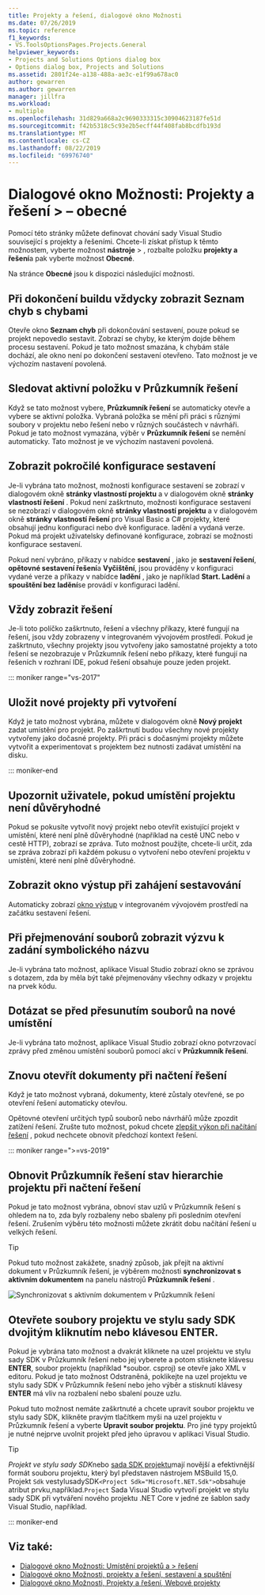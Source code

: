 ```yaml
---
title: Projekty a řešení, dialogové okno Možnosti
ms.date: 07/26/2019
ms.topic: reference
f1_keywords:
- VS.ToolsOptionsPages.Projects.General
helpviewer_keywords:
- Projects and Solutions Options dialog box
- Options dialog box, Projects and Solutions
ms.assetid: 2801f24e-a138-488a-ae3c-e1f99a678ac0
author: gewarren
ms.author: gewarren
manager: jillfra
ms.workload:
- multiple
ms.openlocfilehash: 31d829a668a2c9690333315c30904623187fe51d
ms.sourcegitcommit: f42b5318c5c93e2b5ecff44f408fab8bcdfb193d
ms.translationtype: MT
ms.contentlocale: cs-CZ
ms.lasthandoff: 08/22/2019
ms.locfileid: "69976740"
---
```

# <a name="options-dialog-box-projects-and-solutions--general"></a>Dialogové okno Možnosti: Projekty a řešení \> – obecné

Pomocí této stránky můžete definovat chování sady Visual Studio související s projekty a řešeními. Chcete-li získat přístup k těmto možnostem, vyberte možnost **nástroje** > , rozbalte položku **projekty a řešení**a pak vyberte možnost **Obecné**.

Na stránce **Obecné** jsou k dispozici následující možnosti.

## <a name="always-show-error-list-if-build-finishes-with-errors"></a>Při dokončení buildu vždycky zobrazit Seznam chyb s chybami

Otevře okno **Seznam chyb** při dokončování sestavení, pouze pokud se projekt nepovedlo sestavit. Zobrazí se chyby, ke kterým dojde během procesu sestavení. Pokud je tato možnost smazána, k chybám stále dochází, ale okno není po dokončení sestavení otevřeno. Tato možnost je ve výchozím nastavení povolená.

## <a name="track-active-item-in-solution-explorer"></a>Sledovat aktivní položku v Průzkumník řešení

Když se tato možnost vybere, **Průzkumník řešení** se automaticky otevře a vybere se aktivní položka. Vybraná položka se mění při práci s různými soubory v projektu nebo řešení nebo v různých součástech v návrháři. Pokud je tato možnost vymazána, výběr v **Průzkumník řešení** se nemění automaticky. Tato možnost je ve výchozím nastavení povolená.

## <a name="show-advanced-build-configurations"></a>Zobrazit pokročilé konfigurace sestavení

Je-li vybrána tato možnost, možnosti konfigurace sestavení se zobrazí v dialogovém okně **stránky vlastností projektu** a v dialogovém okně **stránky vlastností řešení** . Pokud není zaškrtnuto, možnosti konfigurace sestavení se nezobrazí v dialogovém okně **stránky vlastností projektu** a v dialogovém okně **stránky vlastností řešení** pro Visual Basic a C# projekty, které obsahují jednu konfiguraci nebo dvě konfigurace. ladění a vydaná verze. Pokud má projekt uživatelsky definované konfigurace, zobrazí se možnosti konfigurace sestavení.

Pokud není vybráno, příkazy v nabídce **sestavení** , jako je **sestavení řešení**, **opětovné sestavení řešení**a **Vyčištění**, jsou prováděny v konfiguraci vydané verze a příkazy v nabídce **ladění** , jako je například **Start. Ladění** a **spouštění bez ladění**se provádí v konfiguraci ladění.

## <a name="always-show-solution"></a>Vždy zobrazit řešení

Je-li toto políčko zaškrtnuto, řešení a všechny příkazy, které fungují na řešení, jsou vždy zobrazeny v integrovaném vývojovém prostředí. Pokud je zaškrtnuto, všechny projekty jsou vytvořeny jako samostatné projekty a toto řešení se nezobrazuje v Průzkumník řešení nebo příkazy, které fungují na řešeních v rozhraní IDE, pokud řešení obsahuje pouze jeden projekt.

::: moniker range="vs-2017"

## <a name="save-new-projects-when-created"></a>Uložit nové projekty při vytvoření

Když je tato možnost vybrána, můžete v dialogovém okně **Nový projekt** zadat umístění pro projekt. Po zaškrtnutí budou všechny nové projekty vytvořeny jako dočasné projekty. Při práci s dočasnými projekty můžete vytvořit a experimentovat s projektem bez nutnosti zadávat umístění na disku.

::: moniker-end

## <a name="warn-user-when-the-project-location-is-not-trusted"></a>Upozornit uživatele, pokud umístění projektu není důvěryhodné

Pokud se pokusíte vytvořit nový projekt nebo otevřít existující projekt v umístění, které není plně důvěryhodné (například na cestě UNC nebo v cestě HTTP), zobrazí se zpráva. Tuto možnost použijte, chcete-li určit, zda se zpráva zobrazí při každém pokusu o vytvoření nebo otevření projektu v umístění, které není plně důvěryhodné.

## <a name="show-output-window-when-build-starts"></a>Zobrazit okno výstup při zahájení sestavování

Automaticky zobrazí [okno výstup](../../ide/reference/output-window.md) v integrovaném vývojovém prostředí na začátku sestavení řešení.

## <a name="prompt-for-symbolic-renaming-when-renaming-files"></a>Při přejmenování souborů zobrazit výzvu k zadání symbolického názvu

Je-li vybrána tato možnost, aplikace Visual Studio zobrazí okno se zprávou s dotazem, zda by měla být také přejmenovány všechny odkazy v projektu na prvek kódu.

## <a name="prompt-before-moving-files-to-a-new-location"></a>Dotázat se před přesunutím souborů na nové umístění

Je-li vybrána tato možnost, aplikace Visual Studio zobrazí okno potvrzovací zprávy před změnou umístění souborů pomocí akcí v **Průzkumník řešení**.

## <a name="reopen-documents-on-solution-load"></a>Znovu otevřít dokumenty při načtení řešení

Když je tato možnost vybraná, dokumenty, které zůstaly otevřené, se po otevření řešení automaticky otevřou.

Opětovné otevření určitých typů souborů nebo návrhářů může zpozdit zatížení řešení. Zrušte tuto možnost, pokud chcete [zlepšit výkon při načítání řešení](../../ide/visual-studio-performance-tips-and-tricks.md#disable-automatic-file-restore) , pokud nechcete obnovit předchozí kontext řešení.

::: moniker range=">=vs-2019"

## <a name="restore-solution-explorer-project-hierarchy-state-on-solution-load"></a>Obnovit Průzkumník řešení stav hierarchie projektu při načtení řešení

Pokud je tato možnost vybrána, obnoví stav uzlů v Průzkumník řešení s ohledem na to, zda byly rozbaleny nebo sbaleny při posledním otevření řešení. Zrušením výběru této možnosti můžete zkrátit dobu načítání řešení u velkých řešení.

> [!TIP]
> Pokud tuto možnost zakážete, snadný způsob, jak přejít na aktivní dokument v Průzkumník řešení, je výběrem možnosti **synchronizovat s aktivním dokumentem** na panelu nástrojů **Průzkumník řešení** .
>
> ![Synchronizovat s aktivním dokumentem v Průzkumník řešení](media/sync-active-document.png)

## <a name="open-sdk-style-project-files-with-double-click-or-the-enter-key"></a>Otevřete soubory projektu ve stylu sady SDK dvojitým kliknutím nebo klávesou ENTER.

Pokud je vybrána tato možnost a dvakrát kliknete na uzel projektu ve stylu sady SDK v Průzkumník řešení nebo jej vyberete a potom stisknete klávesu **ENTER**, soubor projektu (například \*soubor. csproj) se otevře jako XML v editoru. Pokud je tato možnost Odstraněná, poklikejte na uzel projektu ve stylu sady SDK v Průzkumník řešení nebo jeho výběr a stisknutí klávesy **ENTER** má vliv na rozbalení nebo sbalení pouze uzlu.

Pokud tuto možnost nemáte zaškrtnuté a chcete upravit soubor projektu ve stylu sady SDK, klikněte pravým tlačítkem myši na uzel projektu v Průzkumník řešení a vyberte **Upravit soubor projektu**. Pro jiné typy projektů je nutné nejprve uvolnit projekt před jeho úpravou v aplikaci Visual Studio.

> [!TIP]
> *Projekt ve stylu sady SDK*nebo [sada SDK projektu](../../msbuild/how-to-use-project-sdk.md)mají novější a efektivnější formát souboru projektu, který byl představen nástrojem MSBuild 15,0. Projekt `Sdk` vestylusadySDK`<Project Sdk="Microsoft.NET.Sdk">`obsahuje atribut prvku,například.`Project` Sada Visual Studio vytvoří projekt ve stylu sady SDK při vytváření nového projektu .NET Core v jedné ze šablon sady Visual Studio, například.

::: moniker-end

## <a name="see-also"></a>Viz také:

- [Dialogové okno Možnosti: Umístění projektů a \> řešení](projects-solutions-locations-options.md)
- [Dialogové okno Možnosti, projekty a řešení, sestavení a spuštění](../../ide/reference/options-dialog-box-projects-and-solutions-build-and-run.md)
- [Dialogové okno Možnosti, Projekty a řešení, Webové projekty](../../ide/reference/options-dialog-box-projects-and-solutions-web-projects.md)
